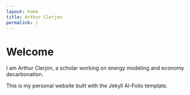 ```yaml
---
layout: home
title: Arthur Clerjon
permalink: /
---
```


# Welcome

I am Arthur Clerjon, a scholar working on energy modeling and economy decarbonation.

This is my personal website built with the Jekyll Al-Folio template.
